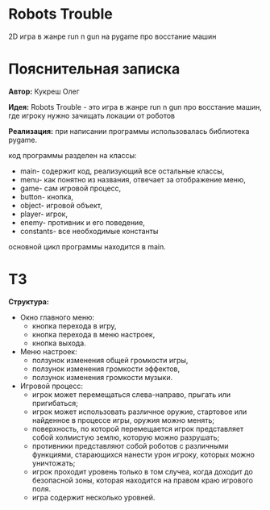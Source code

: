 # Robots Trouble
2D игра в жанре run n gun на pygame про восстание машин

# Пояснительная записка
**Автор:** Кукреш Олег

**Идея:** Robots Trouble - это игра в жанре run n gun про восстание машин,
где игроку нужно зачищать локации от роботов

**Реализация:** 
при написании программы использовалась библиотека pygame.

код программы разделен на классы: 
 - main- содержит код, реализующий все остальные классы,
 - menu- как понятно из названия, отвечает за отображение меню,
 - game- сам игровой процесс,
 - button- кнопка,
 - object- игровой объект,
 - player- игрок,
 - enemy- противник и его поведение,
 - constants- все необходимые константы
   
основной цикл программы находится в main.
# ТЗ
**Структура:**
 - Окно главного меню:
     - кнопка перехода в игру,
     - кнопка перехода в меню настроек,
     - кнопка выхода.
 - Меню настроек:
     - ползунок изменения общей громкости игры,
     - ползунок изменения громкости эффектов,
     - ползунок изменения громкости музыки.
 - Игровой процесс:
     - игрок может перемещаться слева-направо, прыгать или пригибаться;
     - игрок может использовать различное оружие, стартовое или найденное в процессе игры, оружия можно менять;
     - поверхность, по которой перемещается игрок представляет собой холмистую землю, которую можно разрушать;
     - противники представляют собой роботов с различными функциями, старающихся нанести урон игроку, которых можно уничтожать;
     - игрок проходит уровень только в том случеа, когда доходит до безопасной зоны, которая находится на правом краю игрового поля.
     - игра содержит несколько уровней.
